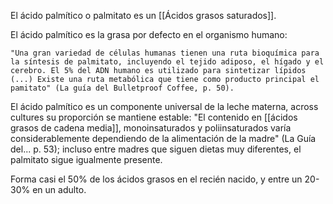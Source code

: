 El ácido palmítico o palmitato es un [[Ácidos grasos saturados]].

El ácido palmítico es la grasa por defecto en el organismo humano: 

	"Una gran variedad de células humanas tienen una ruta bioquímica para la síntesis de palmitato, incluyendo el tejido adiposo, el hígado y el cerebro. El 5% del ADN humano es utilizado para sintetizar lípidos (...) Existe una ruta metabólica que tiene como producto principal el pamitato" (La guía del Bulletproof Coffee, p. 50).

El ácido palmítico es un componente universal de la leche materna, across cultures su proporción se mantiene estable: "El contenido en [[ácidos grasos de cadena media]], monoinsaturados y poliinsaturados varía considerablemente dependiendo de la alimentación de la madre" (La Guía del... p. 53); incluso entre madres que siguen dietas muy diferentes, el palmitato sigue igualmente presente.

Forma casi el 50% de los ácidos grasos en el recién nacido, y entre un 20-30% en un adulto.